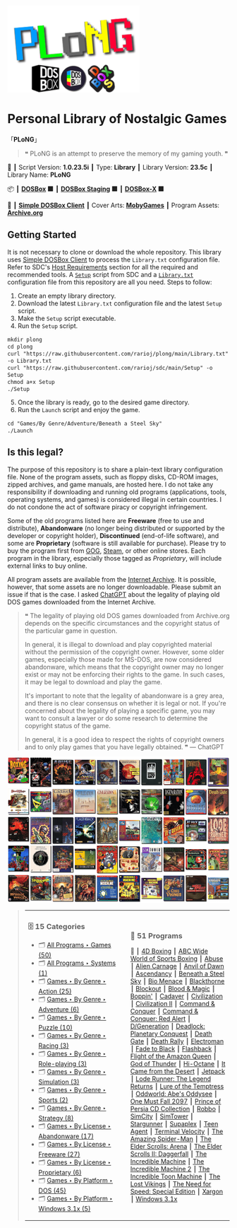 ![](Thumbnail.png "application-thumbnail")

# Personal Library of Nostalgic Games

「**PLoNG**」

> ❝ PLoNG is an attempt to preserve the memory of my gaming youth. ❞
>

📌 ┃ Script Version: **1.0.23.5i** ┃ Type: **Library** ┃ Library Version: **23.5c** ┃ Library Name: **PLoNG** 

📦 ┃ **[DOSBox](https://www.dosbox.com/) 🟩** ┃ **[DOSBox Staging](https://dosbox-staging.github.io/) 🟩** ┃ **[DOSBox-X](https://dosbox-x.com/) 🟩** 

📎 ┃ **[Simple DOSBox Client](https://github.com/rarioj/sdc)** ┃ Cover Arts: **[MobyGames](https://www.mobygames.com/)** ┃ Program Assets: **[Archive.org](https://archive.org/)** 

## Getting Started
It is not necessary to clone or download the whole repository. This library uses [Simple DOSBox Client](https://github.com/rarioj/sdc) to process the `Library.txt` configuration file. Refer to SDC's [Host Requirements](https://github.com/rarioj/sdc#host-requirements) section for all the required and recommended tools. A [`Setup`](https://raw.githubusercontent.com/rarioj/sdc/main/Setup) script from SDC and a [`Library.txt`](https://raw.githubusercontent.com/rarioj/plong/main/Library.txt) configuration file from this repository are all you need. Steps to follow:

1. Create an empty library directory.
2. Download the latest `Library.txt` configuration file and the latest `Setup` script.
3. Make the `Setup` script executable.
4. Run the `Setup` script.

```shell
mkdir plong
cd plong
curl "https://raw.githubusercontent.com/rarioj/plong/main/Library.txt" -o Library.txt
curl "https://raw.githubusercontent.com/rarioj/sdc/main/Setup" -o Setup
chmod a+x Setup
./Setup
```

5. Once the library is ready, go to the desired game directory.
6. Run the `Launch` script and enjoy the game.

```shell
cd "Games/By Genre/Adventure/Beneath a Steel Sky"
./Launch
```

## Is this legal?
The purpose of this repository is to share a plain-text library configuration file. None of the program assets, such as floppy disks, CD-ROM images, zipped archives, and game manuals, are hosted here. I do not take any responsibility if downloading and running old programs (applications, tools, operating systems, and games) is considered illegal in certain countries. I do not condone the act of software piracy or copyright infringement.

Some of the old programs listed here are **Freeware** (free to use and distribute), **Abandonware** (no longer being distributed or supported by the developer or copyright holder), **Discontinued** (end-of-life software), and some are **Proprietary** (software is still available for purchase). Please try to buy the program first from [GOG](https://www.gog.com/), [Steam](https://store.steampowered.com/), or other online stores. Each program in the library, especially those tagged as *Proprietary*, will include external links to buy online.

All program assets are available from the [Internet Archive](https://archive.org/). It is possible, however, that some assets are no longer downloadable. Please submit an issue if that is the case. I asked [ChatGPT](https://chat.openai.com/) about the legality of playing old DOS games downloaded from the Internet Archive.

> ❝ The legality of playing old DOS games downloaded from Archive.org depends on the specific circumstances and the copyright status of the particular game in question.
>
> In general, it is illegal to download and play copyrighted material without the permission of the copyright owner. However, some older games, especially those made for MS-DOS, are now considered abandonware, which means that the copyright owner may no longer exist or may not be enforcing their rights to the game. In such cases, it may be legal to download and play the game.
>
> It's important to note that the legality of abandonware is a grey area, and there is no clear consensus on whether it is legal or not. If you're concerned about the legality of playing a specific game, you may want to consult a lawyer or do some research to determine the copyright status of the game.
>
> In general, it is a good idea to respect the rights of copyright owners and to only play games that you have legally obtained. ❞ — ChatGPT

![](Montage.png "Personal Library of Nostalgic Games")

> <table><tr><td width="50%">
>
> ### 🗄️ 15 Categories
> - 🗂️ [All Programs ‣ Games (50)](./All%20Programs/Games/README.md)
> - 🗂️ [All Programs ‣ Systems (1)](./All%20Programs/Systems/README.md)
> - 🗂️ [Games ‣ By Genre ‣ Action (25)](./Games/By%20Genre/Action/README.md)
> - 🗂️ [Games ‣ By Genre ‣ Adventure (6)](./Games/By%20Genre/Adventure/README.md)
> - 🗂️ [Games ‣ By Genre ‣ Puzzle (10)](./Games/By%20Genre/Puzzle/README.md)
> - 🗂️ [Games ‣ By Genre ‣ Racing (3)](./Games/By%20Genre/Racing/README.md)
> - 🗂️ [Games ‣ By Genre ‣ Role-playing (3)](./Games/By%20Genre/Role-playing/README.md)
> - 🗂️ [Games ‣ By Genre ‣ Simulation (3)](./Games/By%20Genre/Simulation/README.md)
> - 🗂️ [Games ‣ By Genre ‣ Sports (2)](./Games/By%20Genre/Sports/README.md)
> - 🗂️ [Games ‣ By Genre ‣ Strategy (8)](./Games/By%20Genre/Strategy/README.md)
> - 🗂️ [Games ‣ By License ‣ Abandonware (17)](./Games/By%20License/Abandonware/README.md)
> - 🗂️ [Games ‣ By License ‣ Freeware (27)](./Games/By%20License/Freeware/README.md)
> - 🗂️ [Games ‣ By License ‣ Proprietary (6)](./Games/By%20License/Proprietary/README.md)
> - 🗂️ [Games ‣ By Platform ‣ DOS (45)](./Games/By%20Platform/DOS/README.md)
> - 🗂️ [Games ‣ By Platform ‣ Windows 3.1x (5)](./Games/By%20Platform/Windows%203.1x/README.md)
>
> </td><td width="50%">
>
> ### 📓 51 Programs
> 🔎 ┃ [4D Boxing](./All%20Programs/Games/4D%20Boxing/README.md) ┃ [ABC Wide World of Sports Boxing](./All%20Programs/Games/ABC%20Wide%20World%20of%20Sports%20Boxing/README.md) ┃ [Abuse](./All%20Programs/Games/Abuse/README.md) ┃ [Alien Carnage](./All%20Programs/Games/Alien%20Carnage/README.md) ┃ [Anvil of Dawn](./All%20Programs/Games/Anvil%20of%20Dawn/README.md) ┃ [Ascendancy](./All%20Programs/Games/Ascendancy/README.md) ┃ [Beneath a Steel Sky](./All%20Programs/Games/Beneath%20a%20Steel%20Sky/README.md) ┃ [Bio Menace](./All%20Programs/Games/Bio%20Menace/README.md) ┃ [Blackthorne](./All%20Programs/Games/Blackthorne/README.md) ┃ [Blockout](./All%20Programs/Games/Blockout/README.md) ┃ [Blood & Magic](./All%20Programs/Games/Blood%20%26%20Magic/README.md) ┃ [Boppin'](./All%20Programs/Games/Boppin%27/README.md) ┃ [Cadaver](./All%20Programs/Games/Cadaver/README.md) ┃ [Civilization](./All%20Programs/Games/Civilization/README.md) ┃ [Civilization II](./All%20Programs/Games/Civilization%20II/README.md) ┃ [Command & Conquer](./All%20Programs/Games/Command%20%26%20Conquer/README.md) ┃ [Command & Conquer: Red Alert](./All%20Programs/Games/Command%20%26%20Conquer%20-%20Red%20Alert/README.md) ┃ [D/Generation](./All%20Programs/Games/D-Generation/README.md) ┃ [Deadlock: Planetary Conquest](./All%20Programs/Games/Deadlock%20-%20Planetary%20Conquest/README.md) ┃ [Death Gate](./All%20Programs/Games/Death%20Gate/README.md) ┃ [Death Rally](./All%20Programs/Games/Death%20Rally/README.md) ┃ [Electroman](./All%20Programs/Games/Electroman/README.md) ┃ [Fade to Black](./All%20Programs/Games/Fade%20to%20Black/README.md) ┃ [Flashback](./All%20Programs/Games/Flashback/README.md) ┃ [Flight of the Amazon Queen](./All%20Programs/Games/Flight%20of%20the%20Amazon%20Queen/README.md) ┃ [God of Thunder](./All%20Programs/Games/God%20of%20Thunder/README.md) ┃ [Hi-Octane](./All%20Programs/Games/Hi-Octane/README.md) ┃ [It Came from the Desert](./All%20Programs/Games/It%20Came%20from%20the%20Desert/README.md) ┃ [Jetpack](./All%20Programs/Games/Jetpack/README.md) ┃ [Lode Runner: The Legend Returns](./All%20Programs/Games/Lode%20Runner%20-%20The%20Legend%20Returns/README.md) ┃ [Lure of the Temptress](./All%20Programs/Games/Lure%20of%20the%20Temptress/README.md) ┃ [Oddworld: Abe's Oddysee](./All%20Programs/Games/Oddworld%20-%20Abe%27s%20Oddysee/README.md) ┃ [One Must Fall 2097](./All%20Programs/Games/One%20Must%20Fall%202097/README.md) ┃ [Prince of Persia CD Collection](./All%20Programs/Games/Prince%20of%20Persia%20Collection/README.md) ┃ [Robbo](./All%20Programs/Games/Robbo/README.md) ┃ [SimCity](./All%20Programs/Games/SimCity/README.md) ┃ [SimTower](./All%20Programs/Games/SimTower/README.md) ┃ [Stargunner](./All%20Programs/Games/Stargunner/README.md) ┃ [Supaplex](./All%20Programs/Games/Supaplex/README.md) ┃ [Teen Agent](./All%20Programs/Games/Teen%20Agent/README.md) ┃ [Terminal Velocity](./All%20Programs/Games/Terminal%20Velocity/README.md) ┃ [The Amazing Spider-Man](./All%20Programs/Games/The%20Amazing%20Spider-Man/README.md) ┃ [The Elder Scrolls: Arena](./All%20Programs/Games/The%20Elder%20Scrolls%20-%20Arena/README.md) ┃ [The Elder Scrolls II: Daggerfall](./All%20Programs/Games/The%20Elder%20Scrolls%202%20-%20Daggerfall/README.md) ┃ [The Incredible Machine](./All%20Programs/Games/The%20Incredible%20Machine/README.md) ┃ [The Incredible Machine 2](./All%20Programs/Games/The%20Incredible%20Machine%202/README.md) ┃ [The Incredible Toon Machine](./All%20Programs/Games/The%20Incredible%20Toon%20Machine/README.md) ┃ [The Lost Vikings](./All%20Programs/Games/The%20Lost%20Vikings/README.md) ┃ [The Need for Speed: Special Edition](./All%20Programs/Games/The%20Need%20for%20Speed/README.md) ┃ [Xargon](./All%20Programs/Games/Xargon/README.md) ┃ [Windows 3.1x](./All%20Programs/Systems/Windows%203.1x/README.md) 
> </td></tr></table>

&nbsp;

